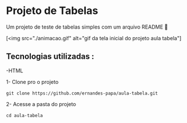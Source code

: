 # Projeto de Tabelas

Um projeto de teste de tabelas simples com um arquivo README 🤖

[<img src="./animacao.gif" alt="gif da tela inicial do projeto aula tabela"]

## Tecnologias utilizadas : 

-HTML

1- Clone pro o projeto

```
git clone https://github.com/ernandes-papa/aula-tabela.git
```

2- Acesse a pasta do projeto

```
cd aula-tabela
```
